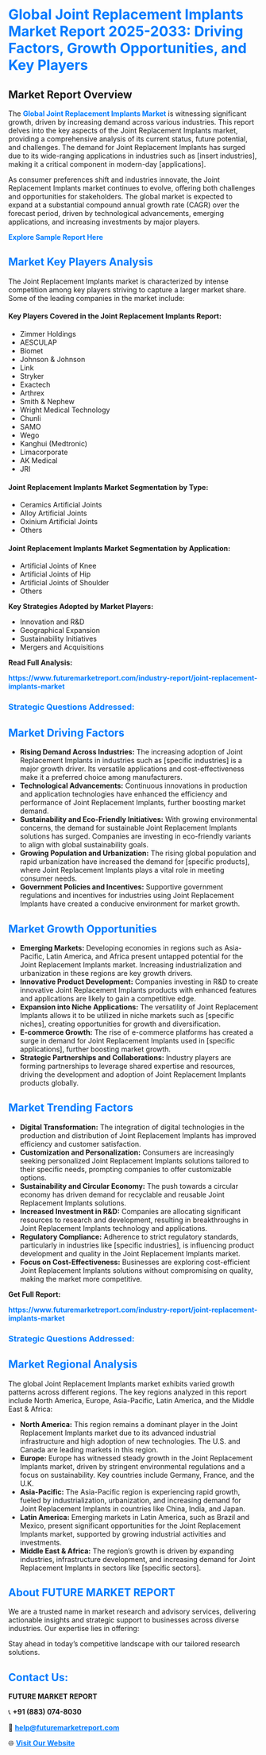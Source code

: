 <h1 style="color: #007BFF;">Global Joint Replacement Implants Market Report 2025-2033: Driving Factors, Growth Opportunities, and Key Players</h1>

<section id="overview">
<h2>Market Report Overview</h2>
<p>The <a href="https://www.futuremarketreport.com/industry-report/joint-replacement-implants-market" style="color: #007BFF; text-decoration: none;"><strong>Global Joint Replacement Implants Market</strong></a> is witnessing significant growth, driven by increasing demand across various industries. This report delves into the key aspects of the Joint Replacement Implants market, providing a comprehensive analysis of its current status, future potential, and challenges. The demand for Joint Replacement Implants has surged due to its wide-ranging applications in industries such as [insert industries], making it a critical component in modern-day [applications].</p>
<p>As consumer preferences shift and industries innovate, the Joint Replacement Implants market continues to evolve, offering both challenges and opportunities for stakeholders. The global market is expected to expand at a substantial compound annual growth rate (CAGR) over the forecast period, driven by technological advancements, emerging applications, and increasing investments by major players.</p>
</section>

<section id="overview">
<p><a href="https://www.futuremarketreport.com/request-sample/reportId=78920" style="color: #007BFF; text-decoration: none;"><strong>Explore Sample Report Here</strong></a></p>
</section>

<section id="key-players">
<h2 style="color: #007BFF;">Market Key Players Analysis</h2>
<p>The Joint Replacement Implants market is characterized by intense competition among key players striving to capture a larger market share. Some of the leading companies in the market include:</p>
<h4>Key Players Covered in the Joint Replacement Implants Report:</h4>
<ul><li>Zimmer Holdings</li><li>AESCULAP</li><li>Biomet</li><li>Johnson &amp; Johnson</li><li>Link</li><li>Stryker</li><li>Exactech</li><li>Arthrex</li><li>Smith &amp; Nephew</li><li>Wright Medical Technology</li><li>Chunli</li><li>SAMO</li><li>Wego</li><li>Kanghui (Medtronic)</li><li>Limacorporate</li><li>AK Medical</li><li>JRI</li></ul>
<h4>Joint Replacement Implants Market Segmentation by Type:</h4>
<ul><li>Ceramics Artificial Joints</li><li>Alloy Artificial Joints</li><li>Oxinium Artificial Joints</li><li>Others</li></ul>

<h4>Joint Replacement Implants Market Segmentation by Application:</h4>
<ul><li>Artificial Joints of Knee</li><li>Artificial Joints of Hip</li><li>Artificial Joints of Shoulder</li><li>Others</li></ul>
<p><strong>Key Strategies Adopted by Market Players:</strong></p>
<ul>
<li>Innovation and R&D</li>
<li>Geographical Expansion</li>
<li>Sustainability Initiatives</li>
<li>Mergers and Acquisitions</li>
</ul>
</section>

<section>
<p><strong>Read Full Analysis: </strong></p><a href="https://www.futuremarketreport.com/industry-report/joint-replacement-implants-market" style="color: #007BFF; text-decoration: none;"><strong>https://www.futuremarketreport.com/industry-report/joint-replacement-implants-market</strong></a>
<h3 style="color: #007BFF;">Strategic Questions Addressed:</h3>
</section>

<section id="driving-factors">
<h2 style="color: #007BFF;">Market Driving Factors</h2>
<ul>
<li><strong>Rising Demand Across Industries:</strong> The increasing adoption of Joint Replacement Implants in industries such as [specific industries] is a major growth driver. Its versatile applications and cost-effectiveness make it a preferred choice among manufacturers.</li>
<li><strong>Technological Advancements:</strong> Continuous innovations in production and application technologies have enhanced the efficiency and performance of Joint Replacement Implants, further boosting market demand.</li>
<li><strong>Sustainability and Eco-Friendly Initiatives:</strong> With growing environmental concerns, the demand for sustainable Joint Replacement Implants solutions has surged. Companies are investing in eco-friendly variants to align with global sustainability goals.</li>
<li><strong>Growing Population and Urbanization:</strong> The rising global population and rapid urbanization have increased the demand for [specific products], where Joint Replacement Implants plays a vital role in meeting consumer needs.</li>
<li><strong>Government Policies and Incentives:</strong> Supportive government regulations and incentives for industries using Joint Replacement Implants have created a conducive environment for market growth.</li>
</ul>
</section>

<section id="growth-opportunities">
<h2 style="color: #007BFF;">Market Growth Opportunities</h2>
<ul>
<li><strong>Emerging Markets:</strong> Developing economies in regions such as Asia-Pacific, Latin America, and Africa present untapped potential for the Joint Replacement Implants market. Increasing industrialization and urbanization in these regions are key growth drivers.</li>
<li><strong>Innovative Product Development:</strong> Companies investing in R&D to create innovative Joint Replacement Implants products with enhanced features and applications are likely to gain a competitive edge.</li>
<li><strong>Expansion into Niche Applications:</strong> The versatility of Joint Replacement Implants allows it to be utilized in niche markets such as [specific niches], creating opportunities for growth and diversification.</li>
<li><strong>E-commerce Growth:</strong> The rise of e-commerce platforms has created a surge in demand for Joint Replacement Implants used in [specific applications], further boosting market growth.</li>
<li><strong>Strategic Partnerships and Collaborations:</strong> Industry players are forming partnerships to leverage shared expertise and resources, driving the development and adoption of Joint Replacement Implants products globally.</li>
</ul>
</section>

<section id="trending-factors">
<h2 style="color: #007BFF;">Market Trending Factors</h2>
<ul>
<li><strong>Digital Transformation:</strong> The integration of digital technologies in the production and distribution of Joint Replacement Implants has improved efficiency and customer satisfaction.</li>
<li><strong>Customization and Personalization:</strong> Consumers are increasingly seeking personalized Joint Replacement Implants solutions tailored to their specific needs, prompting companies to offer customizable options.</li>
<li><strong>Sustainability and Circular Economy:</strong> The push towards a circular economy has driven demand for recyclable and reusable Joint Replacement Implants solutions.</li>
<li><strong>Increased Investment in R&D:</strong> Companies are allocating significant resources to research and development, resulting in breakthroughs in Joint Replacement Implants technology and applications.</li>
<li><strong>Regulatory Compliance:</strong> Adherence to strict regulatory standards, particularly in industries like [specific industries], is influencing product development and quality in the Joint Replacement Implants market.</li>
<li><strong>Focus on Cost-Effectiveness:</strong> Businesses are exploring cost-efficient Joint Replacement Implants solutions without compromising on quality, making the market more competitive.</li>
</ul>
</section>

<section>
<p><strong>Get Full Report: </strong></p><a href="https://www.futuremarketreport.com/industry-report/joint-replacement-implants-market" style="color: #007BFF; text-decoration: none;"><strong>https://www.futuremarketreport.com/industry-report/joint-replacement-implants-market</strong></a>
<h3 style="color: #007BFF;">Strategic Questions Addressed:</h3>
</section>


<section id="regional-analysis">
<h2 style="color: #007BFF;">Market Regional Analysis</h2>
<p>The global Joint Replacement Implants market exhibits varied growth patterns across different regions. The key regions analyzed in this report include North America, Europe, Asia-Pacific, Latin America, and the Middle East & Africa:</p>
<ul>
<li><strong>North America:</strong> This region remains a dominant player in the Joint Replacement Implants market due to its advanced industrial infrastructure and high adoption of new technologies. The U.S. and Canada are leading markets in this region.</li>
<li><strong>Europe:</strong> Europe has witnessed steady growth in the Joint Replacement Implants market, driven by stringent environmental regulations and a focus on sustainability. Key countries include Germany, France, and the U.K.</li>
<li><strong>Asia-Pacific:</strong> The Asia-Pacific region is experiencing rapid growth, fueled by industrialization, urbanization, and increasing demand for Joint Replacement Implants in countries like China, India, and Japan.</li>
<li><strong>Latin America:</strong> Emerging markets in Latin America, such as Brazil and Mexico, present significant opportunities for the Joint Replacement Implants market, supported by growing industrial activities and investments.</li>
<li><strong>Middle East & Africa:</strong> The region’s growth is driven by expanding industries, infrastructure development, and increasing demand for Joint Replacement Implants in sectors like [specific sectors].</li>
</ul>
</section>

<footer>
<h2 style="color: #007BFF;">About FUTURE MARKET REPORT</h2>
<p>We are a trusted name in market research and advisory services, delivering actionable insights and strategic support to businesses across diverse industries. Our expertise lies in offering:</p>

<p>Stay ahead in today’s competitive landscape with our tailored research solutions.</p>

<h2 style="color: #007BFF;">Contact Us:</h2>
<p><strong>FUTURE MARKET REPORT</strong></p>
<p>📞 <strong>+91 (883) 074-8030</strong></p>
<p>📧 <strong><a href="mailto:help@futuremarketreport.com" style="color: #007BFF;">help@futuremarketreport.com</a></strong></p>
<p>🌐 <strong><a href="https://www.futuremarketreport.com/" style="color: #007BFF;">Visit Our Website</a></strong></p>
</footer>